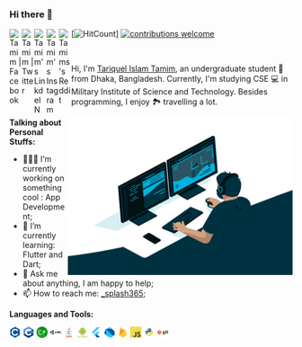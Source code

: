 ### Hi there 👋

<!--
**Tamim365/Tamim365** is a ✨ _special_ ✨ repository because its `README.md` (this file) appears on your GitHub profile.

Here are some ideas to get you started:

- 🔭 I’m currently working on ...
- 🌱 I’m currently learning ...
- 👯 I’m looking to collaborate on ...
- 🤔 I’m looking for help with ...
- 💬 Ask me about ...
- 📫 How to reach me: ...
- 😄 Pronouns: ...
- ⚡ Fun fact: ...
-->
<div>
<a href="https://www.facebook.com/tamim0000x/">
  <img align="left" alt="Tamim | Facebook" width="22px" src="https://i.pinimg.com/originals/ca/3b/f0/ca3bf05cfab74677e5b73b130bd30991.png" />
</a>
<a href="https://twitter.com/tamim365">
  <img align="left" alt="Tamim | Twitter" width="22px" src="https://cdn.jsdelivr.net/npm/simple-icons@v3/icons/twitter.svg">
</a>
<a href="https://www.linkedin.com/in/tamim365/">
  <img align="left" alt="Tamim's LinkdeIN" width="22px" src="https://cdn.jsdelivr.net/npm/simple-icons@v3/icons/linkedin.svg" />
</a>
<a href="https://www.instagram.com/tamim_365/">
  <img align="left" alt="Tamim's Instagram" width="22px" src="https://cdn.jsdelivr.net/npm/simple-icons@v3/icons/instagram.svg" />
</a>
<a href="https://www.reddit.com/user/tamim365">
  <img align="left" alt="Tamims's Reddit" width="22px" src="https://cdn.jsdelivr.net/npm/simple-icons@v3/icons/reddit.svg" />
</a>
</div>


[![HitCount](http://hits.dwyl.com/Tamim365/Tamim365.svg)]
[![contributions welcome](https://img.shields.io/badge/contributions-welcome-brightgreen.svg?style=flat-square)](https://github.com/tamim365/hits)

<br />

Hi, I'm [Tariquel Islam Tamim](https://github.com/Tamim365), an undergraduate student 🚀 from Dhaka, Bangladesh. Currently, I'm studying CSE 💻 in Military Institute of Science and Technology. Besides programming, I enjoy 🏞 travelling a lot.

  <img align="right" alt="GIF" src="https://github.com/tamim365/tamim365/blob/master/code.gif?raw=true" width="400" height="280" />
  
**Talking about Personal Stuffs:**

- 👨🏽‍💻 I’m currently working on something cool : App Development;
- 🌱 I’m currently learning: Flutter and Dart; 
- 💬 Ask me about anything, I am happy to help;
- 📫 How to reach me: [_splash365](https://www.linkedin.com/in/tamim365/);

**Languages and Tools:**  

<code><img height="20" src="https://raw.githubusercontent.com/devicons/devicon/master/icons/c/c-plain.svg"></code>
<code><img height="20" src="https://raw.githubusercontent.com/github/explore/master/topics/cpp/cpp.png"></code>
<code><img height="20" src="https://raw.githubusercontent.com/github/explore/master/topics/csharp/csharp.png"></code>
<code><img height="20" src="https://raw.githubusercontent.com/github/explore/master/topics/unity/unity.png"></code>
<code><img height="20" src="https://raw.githubusercontent.com/devicons/devicon/master/icons/java/java-original-wordmark.svg"></code>
<code><img height="20" src="https://raw.githubusercontent.com/devicons/devicon/master/icons/android/android-plain-wordmark.svg"></code>
<code><img height="20" src="https://raw.githubusercontent.com/github/explore/master/topics/flutter/flutter.png"></code>
<code><img height="20" src="https://raw.githubusercontent.com/github/explore/master/topics/dart/dart.png"></code>
<code><img height="20" src="https://raw.githubusercontent.com/github/explore/master/topics/firebase/firebase.png"></code>
<code><img height="20" src="https://raw.githubusercontent.com/github/explore/master/topics/javascript/javascript.png"></code>
<code><img height="20" src="https://raw.githubusercontent.com/github/explore/master/topics/python/python.png"></code>
<code><img height="20" src="https://raw.githubusercontent.com/github/explore/master/topics/git/git.png"></code>
